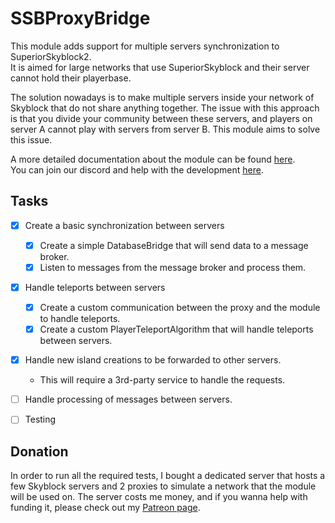 # SSBProxyBridge

This module adds support for multiple servers synchronization to SuperiorSkyblock2.<br>
It is aimed for large networks that use SuperiorSkyblock and their server cannot hold their playerbase.<br>

The solution nowadays is to make multiple servers inside your network of Skyblock that do not share anything together.
The issue with this approach is that you divide your community between these servers, and
players on server A cannot play with servers from server B. This module aims to solve this issue.

A more detailed documentation about the module can be found [here](https://docs.google.com/document/d/1IHG7-ID9LJHXE2fWZwJA1Aam6JmI9YTTFLh0yp1uZsA/edit). <br>
You can join our discord and help with the development [here](https://discord.gg/UcQ3Uerz9N). <br>

## Tasks
- [X] Create a basic synchronization between servers
  - [X] Create a simple DatabaseBridge that will send data to a message broker.
  - [X] Listen to messages from the message broker and process them.
- [X] Handle teleports between servers
  - [X] Create a custom communication between the proxy and the module to handle teleports.
  - [X] Create a custom PlayerTeleportAlgorithm that will handle teleports between servers.
- [X] Handle new island creations to be forwarded to other servers.
  - This will require a 3rd-party service to handle the requests.
- [ ] Handle processing of messages between servers.
- [ ] Testing


## Donation

In order to run all the required tests, I bought a dedicated server that hosts a few Skyblock servers and 2 proxies
to simulate a network that the module will be used on. The server costs me money, and if you wanna help with funding
it, please check out my [Patreon page](https://bg-software.com/patreon/).